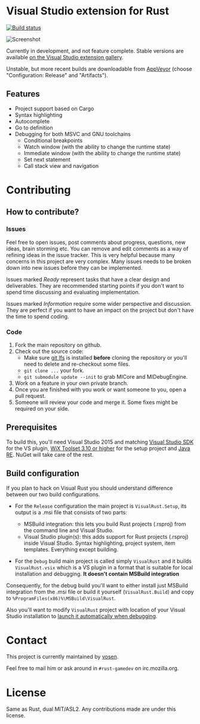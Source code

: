 Visual Studio extension for Rust
================================

[![Build status](https://ci.appveyor.com/api/projects/status/5nw5no10jj0y4p3f?svg=true)](https://ci.appveyor.com/project/vosen/visualrust)

![Screenshot](http://i.imgur.com/63IYU6b.png)

Currently in development, and not feature complete. Stable versions are
available [on the Visual Studio extension gallery](https://visualstudiogallery.msdn.microsoft.com/c6075d2f-8864-47c0-8333-92f183d3e640).

Unstable, but more recent builds are downloadable from [AppVeyor](https://ci.appveyor.com/project/vosen/visualrust) (choose "Configuration:
Release" and "Artifacts").

## Features

* Project support based on Cargo
* Syntax highlighting
* Autocomplete
* Go to definition
* Debugging for both MSVC and GNU toolchains
  * Conditional breakpoints
  * Watch window (with the ability to change the runtime state)
  * Immediate window (with the ability to change the runtime state)
  * Set next statement
  * Call stack view and navigation

Contributing
============

## How to contribute?

### Issues

Feel free to open issues, post comments about progress, questions, new ideas,
brain storming etc. You can remove and edit comments as a way of refining ideas
in the issue tracker. This is very helpful because many concerns in this
project are very complex. Many issues needs to be broken down into new
issues before they can be implemented.

Issues marked *Ready* represent tasks that have a clear design and
deliverables. They are recommended starting points if you don't
want to spend time discussing and evaluating implementation.

Issues marked *Information* require some wider perspective and discussion.
They are perfect if you want to have an impact on the project but don't have
the time to spend coding.

### Code

1. Fork the main repository on github.
2. Check out the source code:
   * Make sure [git lfs](https://git-lfs.github.com/) is installed **before**
     cloning the repository or you'll need to delete and re-checkout some files.
   * `git clone ...` your fork.
   * `git submodule update --init` to grab MICore and MIDebugEngine.
3. Work on a feature in your own private branch.
4. Once you are finished with you work or want someone to you, open a pull
   request.
5. Someone will review your code and merge it. Some fixes might be required on
   your side.

## Prerequisites

To build this, you'll need Visual Studio 2015 and matching
[Visual Studio SDK](http://msdn.microsoft.com/en-us/vstudio/vextend.aspx) for
the VS plugin, [WiX Toolset 3.10 or higher](http://wixtoolset.org/) for the setup
project and [Java RE](https://www.java.com/en/download/manual.jsp).
NuGet will take care of the rest.

## Build configuration

If you plan to hack on Visual Rust you should understand difference between
our two build configurations. 
* For the `Release` configuration the main project is `VisualRust.Setup`,
  its output is a .msi file that consists of two parts:
  * MSBuild integration: this lets you build Rust projects (.rsproj) from
    the command line and Visual Studio.
  * Visual Studio plugin(s): this adds support for Rust projects (.rsproj)
   inside Visual Studio. Syntax highlighting, project system, item templates.
   Everything except building.
   
* For the `Debug` build main project is called simply `VisualRust` and it builds
 `VisualRust.vsix` which is a VS plugin in a format that is suitable for
 local installation and debugging. **It doesn't contain MSBuild integration**
 
 Consequently, for the debug build you'll want to either install just MSBuild
 integration from the .msi file or build it yourself (`VisualRust.Build`) and
 copy to `%ProgramFiles(x86)%\MSBuild\VisualRust`.
 
 Also you'll want to modify `VisualRust` project with location of your
 Visual Studio installation to [launch it automatically when debugging](http://stackoverflow.com/a/9281921).


Contact
=======

This project is currently maintained by [vosen](https://github.com/vosen/).

Feel free to mail him or ask around in `#rust-gamedev` on irc.mozilla.org.

License
=======

Same as Rust, dual MIT/ASL2. Any contributions made are under this license.
